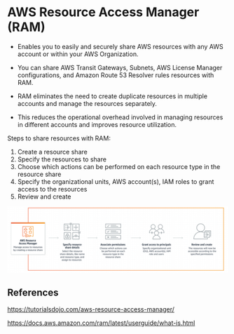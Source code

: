 # AWS Resource Access Manager (RAM)


- Enables you to easily and securely share AWS resources with any AWS account or within your AWS Organization.
- You can share AWS Transit Gateways, Subnets, AWS License Manager configurations, and Amazon Route 53 Resolver rules resources with RAM.

- RAM eliminates the need to create duplicate resources in multiple accounts and manage the resources separately.
- This reduces the operational overhead involved in managing resources in different accounts and improves resource utilization.

Steps to share resources with RAM:
1. Create a resource share
2. Specify the resources to share
3. Choose which actions can be performed on each resource type in the resource share
4. Specify the organizational units, AWS account(s), IAM roles to grant access to the resources
5. Review and create

![Resource Access Manager](images/resourceaccessmanager.png)

## References

https://tutorialsdojo.com/aws-resource-access-manager/

https://docs.aws.amazon.com/ram/latest/userguide/what-is.html
